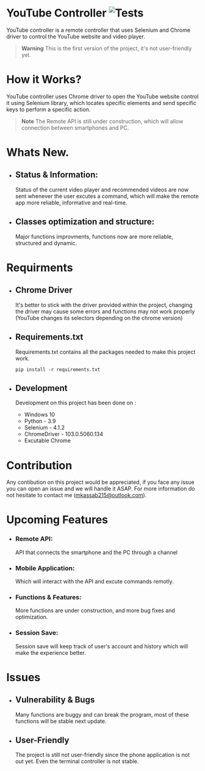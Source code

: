 # YouTube Controller ![Tests](https://github.com/FattyMango/YouTube-Controller/actions/workflows/tests.yml/badge.svg)
YouTube controller is a remote controller that uses Selenium and Chrome driver to control the YouTube website and video player.


>**Warning**
This is the first version of the project, it's not user-friendly yet.


# How it Works?
YouTube controller uses Chrome driver to open the YouTube website  control it using Selenium library, which locates specific elements and send specific keys to perform a specific action.

>**Note**
The Remote API is still under construction, which will allow connection between smartphones and PC.

# Whats New.
- ## Status & Information:
  Status of the current video player and recommended videos are now sent whenever the user excutes a command, which will make the remote app more reliable, informative and real-time.

- ## Classes optimization and structure:
  Major functions improvments, functions now are more reliable, structured and dynamic.  

# Requirments
- ## Chrome Driver
  It's better to stick with the driver provided within the project, changing the driver may cause some errors and functions may not work properly (YouTube changes its selectors depending on the   chrome version)
  
- ## Requirements.txt
  Requirements.txt contains all the packages needed to make this project work.
  ```
  pip install -r requirements.txt
  ```
- ## Development
  Development on this project has been done on :
  - Windows 10
  - Python - 3.9
  - Selenium - 4.1.2
  - ChromeDriver - 103.0.5060.134
  - Excutable Chrome
  
# Contribution
  Any contibution on this project would be appreciated, if you face any issue you can open an issue and we will handle it ASAP.
  For more information do not hesitate to contact me (mkassab215@outlook.com).
# Upcoming Features 
- ### Remote API:
  API that connects the smartphone and the PC through a channel 
      
- ### Mobile Application: 
  Which will interact with the API and excute commands remotly.
- ### Functions & Features:
  More functions are under construction, and more bug fixes and optimization.
      
- ### Session Save:
  Session save will keep track of user's account and history which will make the experience better.   
    

# Issues
- ## Vulnerability & Bugs
  Many functions are buggy and can break the program, most of these functions will be stable next update.

- ## User-Friendly
  The project is still not user-friendly since the phone application is not out yet.
  Even the terminal controller is not stable.
